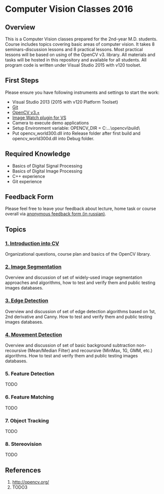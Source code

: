 # Computer Vision Classes 2016

## Overview

This is a Computer Vision classes prepared for the 2nd-year M.D. students.
Course includes topics covering basic areas of computer vision. 
It takes 8 seminars-discussion lessons and 8 practical lessons.
Most practical lessons will be based on using of the OpenCV v3. library.
All materials and tasks will be hosted in this repository and available for all students. All program code is written under Visual Studio 2015 with v120 toolset.

## First Steps
Please ensure you have following instruments and settings to start the work:

* Visual Studio 2013 (2015 with v120 Platform Toolset)
* [Git](https://git-scm.com/)
* [OpenCV v3.+](http://opencv.org/downloads.html)
* [Image Watch plugin for VS](https://visualstudiogallery.msdn.microsoft.com/e682d542-7ef3-402c-b857-bbfba714f78d)
* Camera to execute demo applications
* Setup Environment variable: OPENCV_DIR = C:\...\opencv\build\
* Put opencv_world300.dll into Release folder after first build and opencv_world300d.dll into Debug folder.

## Required Knowledge
* Basics of Digital Signal Processing
* Basics of Digital Image Processing
* C++ experience
* Git experience

## Feedback Form
Please feel free to leave your feedback about lecture, home task or course overall via [anonymous feedback form (in russian)](https://goo.gl/forms/SIh8KT44qVoxnD453).

## Topics
### [1. Introduction into CV](https://cvlabmiet.github.io/cvclasses16/lectures/lecture.html?01)
Organizational questions, course plan and basics of the OpenCV library.

### [2. Image Segmentation](https://cvlabmiet.github.io/cvclasses16/lectures/lecture.html?02)
Overview and discussion of set of widely-used image segmentation approaches and algorithms, how to test and verify them and public testing images databases.

### [3. Edge Detection](https://cvlabmiet.github.io/cvclasses16/lectures/lecture.html?03)
Overview and discussion of set of edge detection algorithms based on 1st, 2nd derivative and Canny. How to test and verify them and public testing images databases.

### [4. Movement Detection](https://docs.google.com/presentation/d/1SyV2twSszFiK38tU2Ui78TJq3PnJQgMjcb_cKNMKL4U/pub)
Overview and discussion of set of basic background subtraction non-recoursive (Mean/Median Filter) and recoursive (MinMax, 1G, GMM, etc.) algorithms. How to test and verify them and public testing images databases.

### 5. Feature Detection
TODO

### 6. Feature Matching
TODO

### 7. Object Tracking
TODO

### 8. Stereovision
TODO

## References
1. http://opencv.org/
2. TODO3
